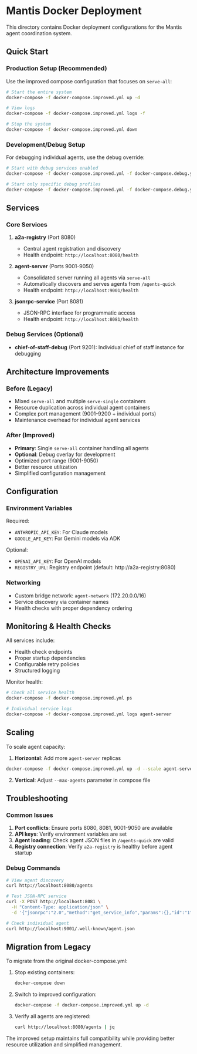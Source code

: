 # Mantis Docker Deployment

This directory contains Docker deployment configurations for the Mantis agent coordination system.

## Quick Start

### Production Setup (Recommended)

Use the improved compose configuration that focuses on `serve-all`:

```bash
# Start the entire system
docker-compose -f docker-compose.improved.yml up -d

# View logs
docker-compose -f docker-compose.improved.yml logs -f

# Stop the system
docker-compose -f docker-compose.improved.yml down
```

### Development/Debug Setup

For debugging individual agents, use the debug override:

```bash
# Start with debug services enabled
docker-compose -f docker-compose.improved.yml -f docker-compose.debug.yml up -d

# Start only specific debug profiles
docker-compose -f docker-compose.improved.yml -f docker-compose.debug.yml --profile debug up -d
```

## Services

### Core Services

1. **a2a-registry** (Port 8080)
   - Central agent registration and discovery
   - Health endpoint: `http://localhost:8080/health`

2. **agent-server** (Ports 9001-9050)
   - Consolidated server running all agents via `serve-all`
   - Automatically discovers and serves agents from `/agents-quick`
   - Health endpoint: `http://localhost:9001/health`

3. **jsonrpc-service** (Port 8081)
   - JSON-RPC interface for programmatic access
   - Health endpoint: `http://localhost:8081/health`

### Debug Services (Optional)

- **chief-of-staff-debug** (Port 9201): Individual chief of staff instance for debugging

## Architecture Improvements

### Before (Legacy)
- Mixed `serve-all` and multiple `serve-single` containers
- Resource duplication across individual agent containers
- Complex port management (9001-9200 + individual ports)
- Maintenance overhead for individual agent services

### After (Improved)
- **Primary**: Single `serve-all` container handling all agents
- **Optional**: Debug overlay for development
- Optimized port range (9001-9050)
- Better resource utilization
- Simplified configuration management

## Configuration

### Environment Variables

Required:
- `ANTHROPIC_API_KEY`: For Claude models
- `GOOGLE_API_KEY`: For Gemini models via ADK

Optional:
- `OPENAI_API_KEY`: For OpenAI models
- `REGISTRY_URL`: Registry endpoint (default: http://a2a-registry:8080)

### Networking

- Custom bridge network: `agent-network` (172.20.0.0/16)
- Service discovery via container names
- Health checks with proper dependency ordering

## Monitoring & Health Checks

All services include:
- Health check endpoints
- Proper startup dependencies
- Configurable retry policies
- Structured logging

Monitor health:
```bash
# Check all service health
docker-compose -f docker-compose.improved.yml ps

# Individual service logs
docker-compose -f docker-compose.improved.yml logs agent-server
```

## Scaling

To scale agent capacity:

1. **Horizontal**: Add more `agent-server` replicas
```bash
docker-compose -f docker-compose.improved.yml up -d --scale agent-server=3
```

2. **Vertical**: Adjust `--max-agents` parameter in compose file

## Troubleshooting

### Common Issues

1. **Port conflicts**: Ensure ports 8080, 8081, 9001-9050 are available
2. **API keys**: Verify environment variables are set
3. **Agent loading**: Check agent JSON files in `/agents-quick` are valid
4. **Registry connection**: Verify `a2a-registry` is healthy before agent startup

### Debug Commands

```bash
# View agent discovery
curl http://localhost:8080/agents

# Test JSON-RPC service
curl -X POST http://localhost:8081 \
  -H "Content-Type: application/json" \
  -d '{"jsonrpc":"2.0","method":"get_service_info","params":{},"id":"1"}'

# Check individual agent
curl http://localhost:9001/.well-known/agent.json
```

## Migration from Legacy

To migrate from the original docker-compose.yml:

1. Stop existing containers:
   ```bash
   docker-compose down
   ```

2. Switch to improved configuration:
   ```bash
   docker-compose -f docker-compose.improved.yml up -d
   ```

3. Verify all agents are registered:
   ```bash
   curl http://localhost:8080/agents | jq
   ```

The improved setup maintains full compatibility while providing better resource utilization and simplified management.